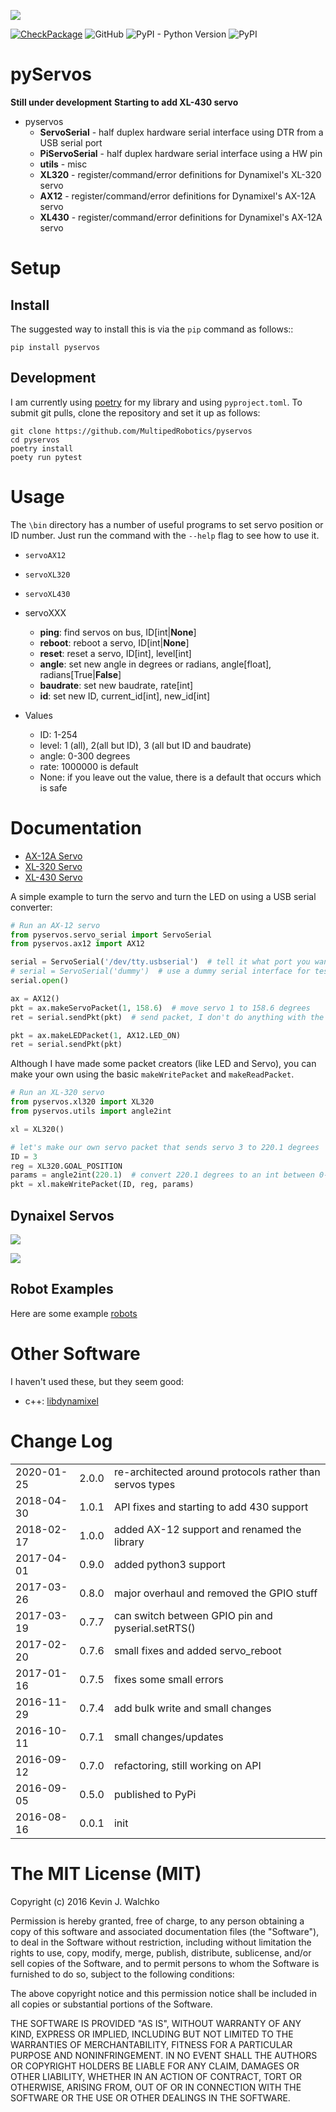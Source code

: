 ![](https://raw.githubusercontent.com/MultipedRobotics/pyservos/master/pics/dynamixel.jpg)

[![CheckPackage](https://github.com/MultipedRobotics/pyservos/workflows/CheckPackage/badge.svg)](https://github.com/MultipedRobotics/pyservos/actions)
![GitHub](https://img.shields.io/github/license/multipedrobotics/pyservos)
![PyPI - Python Version](https://img.shields.io/pypi/pyversions/pyservos)
![PyPI](https://img.shields.io/pypi/v/pyservos)

# pyServos

**Still under development**
**Starting to add XL-430 servo**

- pyservos
    - **ServoSerial** - half duplex hardware serial interface using DTR from a USB serial port
    - **PiServoSerial** - half duplex hardware serial interface using a HW pin
    - **utils** - misc
    - **XL320** - register/command/error definitions for Dynamixel's XL-320 servo
    - **AX12** - register/command/error definitions for Dynamixel's AX-12A servo
    - **XL430** - register/command/error definitions for Dynamixel's AX-12A servo

# Setup

## Install

The suggested way to install this is via the `pip` command as follows::

    pip install pyservos

## Development

I am currently using [poetry](https://python-poetry.org/) for my library and using
`pyproject.toml`. To submit git pulls, clone the repository and set it up as
follows:

    git clone https://github.com/MultipedRobotics/pyservos
    cd pyservos
    poetry install
    poety run pytest

# Usage

The `\bin` directory has a number of useful programs to set servo position or ID number. Just
run the command with the `--help` flag to see how to use it.

- `servoAX12`
- `servoXL320`
- `servoXL430`

 - servoXXX
    - **ping**: find servos on bus, ID[int|**None**]
    - **reboot**: reboot a servo, ID[int|**None**]
    - **reset**: reset a servo, ID[int], level[int]
    - **angle**: set new angle in degrees or radians, angle[float], radians[True|**False**]
    - **baudrate**: set new baudrate, rate[int]
    - **id**: set new ID, current_id[int], new_id[int]
- Values
    - ID: 1-254
    - level: 1 (all), 2(all but ID), 3 (all but ID and baudrate)
    - angle: 0-300 degrees
    - rate: 1000000 is default
    - None: if you leave out the value, there is a default that occurs which is safe

# Documentation

- [AX-12A Servo](https://github.com/MomsFriendlyRobotCompany/pyservos/tree/master/docs/ax12)
- [XL-320 Servo](https://github.com/MomsFriendlyRobotCompany/pyservos/tree/master/docs/xl320)
- [XL-430 Servo](https://github.com/MomsFriendlyRobotCompany/pyservos/tree/master/docs/xl430)

A simple example to turn the servo and turn the LED on using a USB serial converter:

```python
# Run an AX-12 servo
from pyservos.servo_serial import ServoSerial
from pyservos.ax12 import AX12

serial = ServoSerial('/dev/tty.usbserial')  # tell it what port you want to use
# serial = ServoSerial('dummy')  # use a dummy serial interface for testing
serial.open()

ax = AX12()
pkt = ax.makeServoPacket(1, 158.6)  # move servo 1 to 158.6 degrees
ret = serial.sendPkt(pkt)  # send packet, I don't do anything with the returned status packet

pkt = ax.makeLEDPacket(1, AX12.LED_ON)
ret = serial.sendPkt(pkt)
```

Although I have made some packet creators (like LED and Servo), you can make
your own using the basic `makeWritePacket` and `makeReadPacket`.

```python
# Run an XL-320 servo
from pyservos.xl320 import XL320
from pyservos.utils import angle2int

xl = XL320()

# let's make our own servo packet that sends servo 3 to 220.1 degrees
ID = 3
reg = XL320.GOAL_POSITION
params = angle2int(220.1)  # convert 220.1 degrees to an int between 0-1023
pkt = xl.makeWritePacket(ID, reg, params)
```

## Dynaixel Servos

![](pics/dynamixel-chart.jpg)

![](pics/dynamixel-connectors.jpg)

## Robot Examples

Here are some example [robots](https://github.com/MultipedRobotics/pyservos/tree/master/docs/robots)

# Other Software

I haven't used these, but they seem good:

- c++: [libdynamixel](https://github.com/resibots/libdynamixel)

# Change Log

| | | |
|------------|-------|--------------------------------------------|
| 2020-01-25 | 2.0.0 | re-architected around protocols rather than servos types |
| 2018-04-30 | 1.0.1 |  API fixes and starting to add 430 support |
| 2018-02-17 | 1.0.0 |  added AX-12 support and renamed the library |
| 2017-04-01 | 0.9.0 |  added python3 support |
| 2017-03-26 | 0.8.0 |  major overhaul and removed the GPIO stuff |
| 2017-03-19 | 0.7.7 |  can switch between GPIO pin and pyserial.setRTS() |
| 2017-02-20 | 0.7.6 |  small fixes and added servo_reboot |
| 2017-01-16 | 0.7.5 |  fixes some small errors |
| 2016-11-29 | 0.7.4 |  add bulk write and small changes |
| 2016-10-11 | 0.7.1 |  small changes/updates |
| 2016-09-12 | 0.7.0 |  refactoring, still working on API |
| 2016-09-05 | 0.5.0 |  published to PyPi |
| 2016-08-16 | 0.0.1 |  init |

# The MIT License (MIT)

Copyright (c) 2016 Kevin J. Walchko

Permission is hereby granted, free of charge, to any person obtaining a copy of
this software and associated documentation files (the "Software"), to deal in
the Software without restriction, including without limitation the rights to
use, copy, modify, merge, publish, distribute, sublicense, and/or sell copies
of the Software, and to permit persons to whom the Software is furnished to do
so, subject to the following conditions:

The above copyright notice and this permission notice shall be included in all
copies or substantial portions of the Software.

THE SOFTWARE IS PROVIDED "AS IS", WITHOUT WARRANTY OF ANY KIND, EXPRESS OR
IMPLIED, INCLUDING BUT NOT LIMITED TO THE WARRANTIES OF MERCHANTABILITY, FITNESS
FOR A PARTICULAR PURPOSE AND NONINFRINGEMENT. IN NO EVENT SHALL THE AUTHORS OR
COPYRIGHT HOLDERS BE LIABLE FOR ANY CLAIM, DAMAGES OR OTHER LIABILITY, WHETHER
IN AN ACTION OF CONTRACT, TORT OR OTHERWISE, ARISING FROM, OUT OF OR IN
CONNECTION WITH THE SOFTWARE OR THE USE OR OTHER DEALINGS IN THE SOFTWARE.
